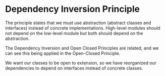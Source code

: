 # Dependency Inversion Principle
The principle states that we must use abstraction (abstract classes and interfaces) instead of concrete implementations. High-level modules should not depend on the low-level module but both should depend on the abstraction.

The Dependency Inversion and Open Closed Principles are related, and we can see this being applied in the Open-Closed Principle.

We want our classes to be open to extension, so we have reorganized our dependencies to depend on interfaces instead of concrete classes.
